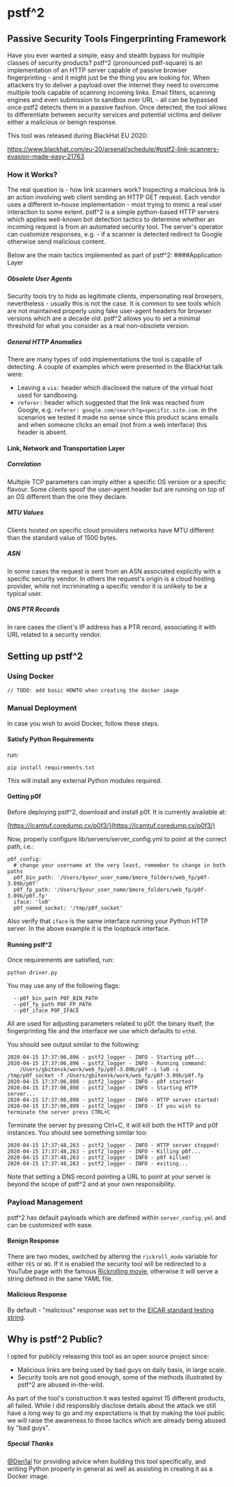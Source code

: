 # pstf^2
## Passive Security Tools Fingerprinting Framework
Have you ever wanted a simple, easy and stealth bypass for multiple classes of security products? pstf^2 (pronounced pstf-square) is an implementation of an HTTP server capable of passive browser fingerprinting - and it might just be the thing you are looking for.
When attackers try to deliver a payload over the internet they need to overcome multiple tools capable of scanning incoming links. Email filters, scanning engines and even submission to sandbox over URL - all can be bypassed once pstf2 detects them in a passive fashion. Once detected, the tool allows to differentiate between security services and potential victims and deliver either a malicious or benign response.

This tool was released during BlackHat EU 2020:

https://www.blackhat.com/eu-20/arsenal/schedule/#pstf2-link-scanners-evasion-made-easy-21763

### How it Works?
The real question is - how link scanners work? Inspecting a malicious link is an action involving web client sending an HTTP GET request. Each vendor uses a different in-house implementation - most trying to mimic a real user interaction to some extent.
pstf^2 is a simple python-based HTTP servers which applies well-known bot detection tactics to determine whether an incoming request is from an automated security tool.
The server's operator can customize responses, e.g. - if a scanner is detected redirect to Google otherwise send malicious content.

Below are the main tactics implemented as part of pstf^2:
####Application Layer
##### Obsolete User Agents
Security tools try to hide as legitimate clients, impersonating real browsers, nevertheless - usually this is not the case.
It is common to see tools which are not maintained properly using fake user-agent headers for browser versions which are a decade old.
pstf^2 allows you to set a minimal threshold for what you consider as a real non-obsolete version.
##### General HTTP Anomalies
There are many types of odd implementations the tool is capable of detecting.
A couple of examples which were presented in the BlackHat talk were:
- Leaving a `via:` header which disclosed the nature of the virtual host used for sandboxing.
- `referer:` header which suggested that the link was reached from Google, e.g. `referer: google.com/search?q=specific.site.com`. 
in the scenarios we tested it made no sense since this product scans emails and when someone clicks an email (not from a web interface) this header is absent.
#### Link, Network and Transportation Layer
##### Correlation
Multiple TCP parameters can imply either a specific OS version or a specific flavour. Some clients spoof the user-agent header but are running on top of an OS different than the one they declare. 
##### MTU Values
Clients hosted on specific cloud providers networks have MTU different than the standard value of 1500 bytes. 
##### ASN
In some cases the request is sent from an ASN associated explicitly with a specific security vendor. In others the request's origin is a cloud hosting provider, while not incriminating a specific vendor it is unlikely to be a typical user.   
##### DNS PTR Records
In rare cases the client's IP address has a PTR record, associating it with URL related to a security vendor.
## Setting up pstf^2
### Using Docker
```
// TODO: add basic HOWTO when creating the docker image 
```
### Manual Deployment
In case you wish to avoid Docker, follow these steps.
#### Satisfy Python Requirements
run:
```
pip install requirements.txt
```
This will install any external Python modules required.
#### Getting p0f
Before deploying pstf^2, download and install p0f. It is currently available at:

[https://lcamtuf.coredump.cx/p0f3/](https://lcamtuf.coredump.cx/p0f3/)

Now, properly configure lib/servers/server_config.yml to point at the correct path, i.e.:
```
p0f_config:
  # change your username at the very least, remember to change in both paths
  p0f_bin_path: '/Users/$your_user_name/$more_folders/web_fp/p0f-3.09b/p0f'
  p0f_fp_path: '/Users/$your_user_name/$more_folders/web_fp/p0f-3.09b/p0f.fp'
  iface: 'lo0'
  p0f_named_socket: '/tmp/p0f_socket'
```

Also verify that `iface` is the same interface running your Python HTTP server. In the above example it is the loopback interface.
#### Running pstf^2
Once requirements are satisfied, run:
```
python driver.py
```
You may use any of the following flags:
```
  --p0f_bin_path P0F_BIN_PATH
  --p0f_fp_path P0F_FP_PATH
  --p0f_iface P0F_IFACE
```
All are used for adjusting parameters related to p0f: the binary itself, the fingerprinting file and the interface we use which defaults to `eth0`.

You should see output similar to the following:
```
2020-04-15 17:37:06,896 - pstf2_logger - INFO - Starting p0f...
2020-04-15 17:37:06,896 - pstf2_logger - INFO - Running command:
	/Users/gbitensk/work/web_fp/p0f-3.09b/p0f -i lo0 -s /tmp/p0f_socket -f /Users/gbitensk/work/web_fp/p0f-3.09b/p0f.fp
2020-04-15 17:37:06,898 - pstf2_logger - INFO - p0f started!
2020-04-15 17:37:06,898 - pstf2_logger - INFO - Starting HTTP server...
2020-04-15 17:37:06,898 - pstf2_logger - INFO - HTTP server started!
2020-04-15 17:37:06,899 - pstf2_logger - INFO - If you wish to terminate the server press CTRL+C

```
Terminate the server by pressing Ctrl+C, it will kill both the HTTP and p0f instances.
You should see something similar too:
```
2020-04-15 17:37:48,263 - pstf2_logger - INFO - HTTP server stopped!
2020-04-15 17:37:48,263 - pstf2_logger - INFO - Killing p0f...
2020-04-15 17:37:48,263 - pstf2_logger - INFO - p0f killed!
2020-04-15 17:37:48,263 - pstf2_logger - INFO - exiting...
```
Note that setting a DNS record pointing a URL to point at your server is beyond the scope of pstf^2 and at your own responsibility.
### Payload Management
pstf^2 has default payloads which are defined within `server_config.yml` and can be customized with ease.
#### Benign Response
There are two modes, switched by altering the `rickroll_mode` variable for either `YES` or `NO`.
If it is enabled the security tool will be redirected to a YouTube page with the famous [Rickrolling movie](https://en.wikipedia.org/wiki/Rickrolling), otherwise it will serve a string defined in the same YAML file. 
#### Malicious Response
By default - "malicious" response was set to the [EICAR standard testing string](https://www.eicar.org/?page_id=3950).
## Why is pstf^2 Public?
I opted for publicly releasing this tool as an open source project since:
* Malicious links are being used by bad guys on daily basis, in large scale.
* Security tools are not good enough, some of the methods illustrated by pstf^2 are abused in-the-wild.

As part of the tool's construction it was tested against 15 different products, all failed. While I did responsibly disclose details about the attack we still have a long way to go and my expectations is that by making the tool public we will raise the awareness to those tactics which are already being abused by "bad guys".

##### Special Thanks
[@Den1al](https://github.com/Den1al) for providing advice when building this tool specifically, and writing Python properly in general as well as assisting in creating it as a Docker image.
